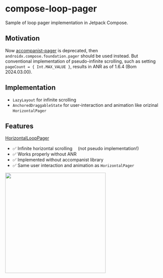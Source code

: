 # compose-loop-pager

Sample of loop pager implementation in Jetpack Compose.

## Motivation

Now [accompanist-pager](https://github.com/google/accompanist/tree/main/pager) is deprecated, then `androidx.compose.foundation.pager` should be used instead. 
But conventional implementation of pseudo-infinite scrolling, such as setting `pageCount = { Int.MAX_VALUE }`, results in ANR as of 1.6.4 (Bom 2024.03.00).

## Implementation

- `LazyLayout` for infinite scrolling
- `AnchoredDraggableState` for user-interaction and animation like orizinal `HorizontalPager`

## Features

[HorizontalLoopPager](./app/src/main/java/com/seo4d696b75/android/loop_pager_sample/ui/pager/HorizontalLoopPager.kt)

- ✅ Infinite horizontal scrolling　 (not pseudo implementation!)
- ✅ Works properly without ANR
- ✅ Implemented without accompanist library
- ✅ Same user interaction and animation as `HorizontalPager`


<img src="https://github.com/Seo-4d696b75/compose-loop-pager/assets/25225028/992603df-93b3-4d29-bf8b-cf0f41d3f9ad" width="320">
